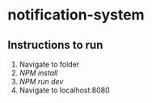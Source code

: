 # notification-system

## Instructions to run
1. Navigate to folder 
2. *NPM install*
3. *NPM run dev*
4. Navigate to localhost:8080